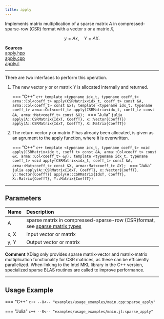 ```yaml
---
title: apply
---
```


Implements matrix multiplication of a sparse matrix $A$ in compressed-sparse-row (CSR) format with a vector $x$ or a matrix $X$,

$$ y = Ax, \quad Y = AX. $$

**Sources**<br>
[apply.hpp](https://github.com/awietek/xdiag/blob/main/xdiag/algebra/sparse/apply.hpp)<br>
[apply.cpp](https://github.com/awietek/xdiag/blob/main/xdiag/algebra/sparse/apply.cpp)<br>
[apply.jl](https://github.com/awietek/XDiag.jl/blob/main/src/algebra/sparse/apply.jl)

--- 

There are two interfaces to perform this operation.

1. The new vector $y$ or or matrix $Y$ is allocated internally and returned.

	=== "C++"
		```c++
		template <typename idx_t, typename coeff_t>
		arma::Col<coeff_t> apply(CSRMatrix<idx_t, coeff_t> const &A, arma::Col<coeff_t> const &x);
		template <typename idx_t, typename coeff_t>
		arma::Col<coeff_t> apply(CSRMatrix<idx_t, coeff_t> const &A, arma::Mat<coeff_t> const &X);
		```
	=== "Julia"
		```julia
		apply(A::CSRMatrix{IdxT, CoeffT}, x::Vector{CoeffT})
		apply(A::CSRMatrix{IdxT, CoeffT}, X::Matrix{CoeffT})
		```

2. The return vector $y$ or matrix $Y$ has already been allocated, is given as an agrument to the apply function, where it is overwritten.

	=== "C++"
		```c++
		template <typename idx_t, typename coeff_t>
		void apply(CSRMatrix<idx_t, coeff_t> const &A, arma::Col<coeff_t> const &x, arma::Col<coeff_t> &y);
		template <typename idx_t, typename coeff_t>
		void apply(CSRMatrix<idx_t, coeff_t> const &A, arma::Mat<coeff_t> const &X, arma::Mat<coeff_t> &Y);
		```
	=== "Julia"
		```julia
		apply(A::CSRMatrix{IdxT, CoeffT}, x::Vector{CoeffT}, y::Vector{CoeffT})
		apply(A::CSRMatrix{IdxT, CoeffT}, X::Matrix{CoeffT}, Y::Matrix{CoeffT})
		```
---

## Parameters

| Name | Description                                                                                           |
|:-----|:------------------------------------------------------------------------------------------------------|
| A    | sparse matrix in compressed-sparse-row (CSR)format, see [sparse matrix types](sparse_matrix_types.md) |
| x, X | Input vector or matrix                                                                                |
| y, Y | Output vector or matrix                                                                               |

**Comment** XDiag only provides sparse matrix-vector and matrix-matrix multiplication functionality for CSR matrices, as these can be efficiently parallelized. When linking to the Intel MKL library in the C++ version, specialized sparse BLAS routines are called to improve performance.

---

## Usage Example

=== "C++"
	```c++
	--8<-- "examples/usage_examples/main.cpp:sparse_apply"
	```

=== "Julia"
	```c++
	--8<-- "examples/usage_examples/main.jl:sparse_apply"
	```

